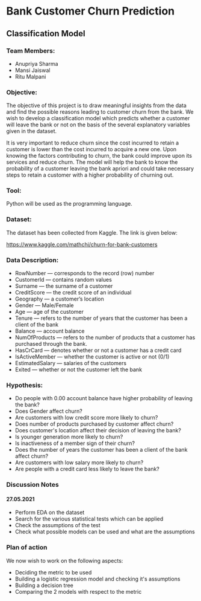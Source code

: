 # Bank Customer Churn Prediction
## Classification Model

### Team Members:
* Anupriya Sharma
* Mansi Jaiswal
* Ritu Malpani

### Objective:
The objective of this project is to draw meaningful insights from the data and find the possible reasons leading to customer churn from the bank. We wish to develop a classification model which predicts whether a customer will leave the bank or not on the basis of the several explanatory variables given in the dataset.

It is very important to reduce churn since the cost incurred to retain a customer is lower than the cost incurred to acquire a new one.
Upon knowing the factors contributing to churn, the bank could improve upon its services and reduce churn. The model will help the bank to know the probability of a customer leaving the bank apriori and could take necessary steps to retain a customer with a higher probability of churning out.

### Tool:
Python will be used as the programming language.

### Dataset:
The dataset has been collected from Kaggle. The link is given below:

https://www.kaggle.com/mathchi/churn-for-bank-customers

### Data Description:
* RowNumber — corresponds to the record (row) number
* CustomerId — contains random values
* Surname — the surname of a customer
* CreditScore — the credit score of an individual
* Geography — a customer’s location
* Gender — Male/Female
* Age — age of the customer
* Tenure — refers to the number of years that the customer has been a client of the bank
* Balance — account balance 
* NumOfProducts — refers to the number of products that a customer has purchased through the bank.
* HasCrCard — denotes whether or not a customer has a credit card
* IsActiveMember — whether the customer is active or not (0/1)
* EstimatedSalary — salaries of the customers
* Exited — whether or not the customer left the bank

### Hypothesis:
* Do people with 0.00 account balance have higher probability of leaving the bank?
* Does Gender affect churn?
* Are customers with low credit score more likely to churn?
* Does number of products purchased by customer affect churn?
* Does customer's location affect their decision of leaving the bank?
* Is younger generation more likely to churn?
* Is inactiveness of a member sign of their churn?
* Does the number of years the customer has been a client of the bank affect churn?
* Are customers with low salary more likely to churn?
* Are people with a credit card less likely to leave the bank?

### Discussion Notes
#### 27.05.2021
* Perform EDA on the dataset
* Search for the various statistical tests which can be applied
* Check the assumptions of the test
* Check what possible models can be used and what are the assumptions

### Plan of action
We now wish to work on the following aspects:
* Deciding the metric to be used
* Building a logistic regression model and checking it's assumptions
* Building a decision tree
* Comparing the 2 models with respect to the metric
